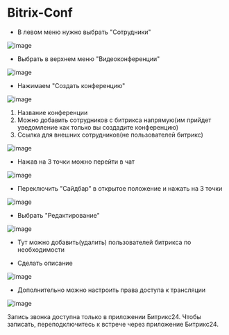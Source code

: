 # Bitrix-Conf

- В левом меню нужно выбрать "Сотрудники"

![image](https://github.com/user-attachments/assets/c104eea4-13ec-4be5-8e96-4f481da73fbb)

- Выбрать в верхнем меню "Видеоконференции"

![image](https://github.com/user-attachments/assets/ad81d0a9-f4d2-4c99-8232-3e526b8a1ac1)


- Нажимаем "Создать конференцию"

![image](https://github.com/user-attachments/assets/ed30febe-99d7-4a9d-8714-2fa38e55785e)


1. Название конференции
2. Можно добавить сотрудников с битрикса напрямую(им прийдет уведомление как только вы создадите конференцию)
3. Ссылка для внешних сотрудников(не пользователей битрикс)

![image](https://github.com/user-attachments/assets/635940af-790b-4cc1-847d-485e968ce33b)

- Нажав на 3 точки можно перейти в чат

![image](https://github.com/user-attachments/assets/7ac55ef4-59b5-43bf-b426-833c2577cbfa)


- Переключить "Сайдбар" в открытое положение и нажать на 3 точки

![image](https://github.com/user-attachments/assets/adda82b1-80b1-4eea-bd96-b2f67b55c980)

- Выбрать "Редактирование"

![image](https://github.com/user-attachments/assets/3498482e-2a0c-47e3-b06e-adbca2f5567e)


- Тут можно добавить(удалить) пользователей битрикса по необходимости

- Сделать описание 

![image](https://github.com/user-attachments/assets/e1a60f54-110f-4665-a80d-9958c6fc6131)

- Дополнительно можно настроить права доступа к трансляции

![image](https://github.com/user-attachments/assets/c1725373-e985-4748-b2cd-c132a2c44e37)

Запись звонка доступна только в приложении Битрикс24. Чтобы записать, переподключитесь к встрече через приложение Битрикс24.











































































































